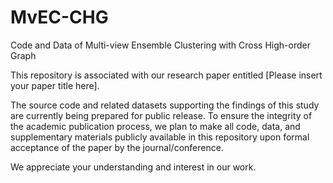 # MvEC-CHG
Code and Data of Multi-view Ensemble Clustering with Cross High-order Graph

This repository is associated with our research paper entitled [Please insert your paper title here].

The source code and related datasets supporting the findings of this study are currently being prepared for public release. To ensure the integrity of the academic publication process, we plan to make all code, data, and supplementary materials publicly available in this repository upon formal acceptance of the paper by the journal/conference.

We appreciate your understanding and interest in our work.
